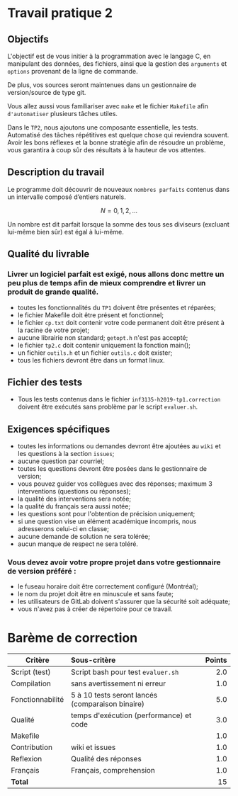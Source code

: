 # Travail pratique 2

## Objectifs
  L'objectif est de vous initier à la programmation avec le langage C, en  manipulant
  des données, des fichiers, ainsi que la gestion des `arguments` et `options` provenant de la ligne de commande.

  De plus, vos sources seront maintenues dans un gestionnaire de version/source de type git.

  Vous allez aussi vous familiariser avec `make` et le fichier `Makefile` afin `d'automatiser` plusieurs tâches utiles.

  Dans le `TP2`, nous ajoutons une composante essentielle, les tests. Automatisé des tâches répétitives est quelque chose qui
  reviendra souvent.  Avoir les bons réflexes et la bonne stratégie afin de résoudre un problème, vous garantira à coup sûr
  des résultats à la hauteur de vos attentes.

## Description du travail

  Le programme doit découvrir de nouveaux `nombres parfaits` contenus dans un intervalle composé d’entiers naturels.
  ```math
   N = { 0, 1, 2, ... }
  ```
  Un nombre est dit parfait lorsque la somme des tous ses diviseurs (excluant lui-même bien sûr) est égal à lui-même.

## Qualité du livrable

### Livrer un logiciel parfait est exigé, nous allons donc mettre un peu plus de temps afin de mieux comprendre et livrer un produit de grande qualité.

 + toutes les fonctionnalités du `TP1` doivent être présentes et réparées;
 + le fichier Makefile doit être présent et fonctionnel;
 + le fichier `cp.txt` doit contenir votre code permanent doit être présent à la racine de votre projet;
 + aucune librairie non standard; `getopt.h` n'est pas accepté;
 + le fichier `tp2.c` doit contenir uniquement la fonction main();
 + un fichier `outils.h` et un fichier `outils.c` doit exister;
 + tous les fichiers devront être dans un format linux.

## Fichier des tests
 + Tous les tests contenus dans le fichier `inf3135-h2019-tp1.correction` doivent être exécutés sans problème par le script `evaluer.sh`.

## Exigences spécifiques
 + toutes les informations ou demandes devront être ajoutées au `wiki` et les questions à la section `issues`;
 + aucune question par courriel;
 + toutes les questions devront être posées dans le gestionnaire de version;
 + vous pouvez guider vos collègues avec des réponses; maximum 3 interventions (questions ou réponses);
 + la qualité des interventions sera notée;
 + la qualité du français sera aussi notée;
 + les questions sont pour l'obtention de précision uniquement;
 + si une question vise un élément académique incompris, nous adresserons celui-ci en classe;
 + aucune demande de solution ne sera tolérée;
 + aucun manque de respect ne sera toléré.

### Vous devez avoir votre propre projet dans votre gestionnaire de version préféré :
+ le fuseau horaire doit être correctement configuré (Montréal);
+ le nom du projet doit être en minuscule et sans faute;
+ les utilisateurs de GitLab doivent s'assurer que la sécurité soit adéquate;
+ vous n'avez pas à créer de répertoire pour ce travail.

# Barème de correction

| Critère | Sous-critère | Points |
| ------- |:------------ | ------:|
| Script (test)     | Script bash pour test `evaluer.sh`               | 2.0 |
| Compilation       | sans avertissement ni erreur                     | 1.0 |
| Fonctionnabilité  | 5 à 10 tests seront lancés (comparaison binaire) | 5.0 |
| Qualité           | temps d'exécution (performance) et code          | 3.0 |
| Makefile          |                                                  | 1.0 |
| Contribution      | wiki et issues                                   | 1.0 |
| Reflexion         | Qualité des réponses                             | 1.0 |
| Français          | Français, comprehension                          | 1.0 |
| **Total**         |                                                  |  15 |
